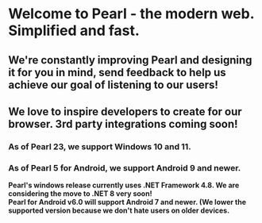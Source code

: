 <h1>Welcome to Pearl - the modern web. Simplified and fast.</h1>
<h2>We're constantly improving Pearl and designing it for you in mind, send feedback to help us achieve our goal of listening to our users!</h2>
<h2>We love to inspire developers to create for our browser. 3rd party integrations coming soon!</h2>
<h3>As of Pearl 23, we support Windows 10 and 11.</h3>
<h3>As of Pearl 5 for Android, we support Android 9 and newer.</h3>
<strong>Pearl's windows release currently uses .NET Framework 4.8. We are considering the move to .NET 8 very soon!</strong> <br>
<strong>Pearl for Android v6.0 will support Android 7 and newer. (We lower the supported version because we don't hate users on older devices.</strong>

